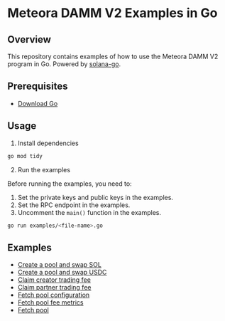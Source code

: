 # Meteora DAMM V2 Examples in Go

## Overview

This repository contains examples of how to use the Meteora DAMM V2 program in Go. Powered by [solana-go](https://github.com/gagliardetto/solana-go).

## Prerequisites

- [Download Go](https://go.dev/doc/install)

## Usage

1. Install dependencies

```bash
go mod tidy
```

2. Run the examples

Before running the examples, you need to:

1. Set the private keys and public keys in the examples.
2. Set the RPC endpoint in the examples.
3. Uncomment the `main()` function in the examples.

```bash
go run examples/<file-name>.go
```

## Examples

- [Create a pool and swap SOL](./examples/create_pool_and_swap_sol.go)
- [Create a pool and swap USDC](./examples/create_pool_and_swap_usdc.go)
- [Claim creator trading fee](./examples/claim_creator_trading_fee.go)
- [Claim partner trading fee](./examples/claim_partner_trading_fee.go)
- [Fetch pool configuration](./examples/get_pool_config.go)
- [Fetch pool fee metrics](./examples/get_pool_fee_metrics.go)
- [Fetch pool](./examples/get_pool.go)
